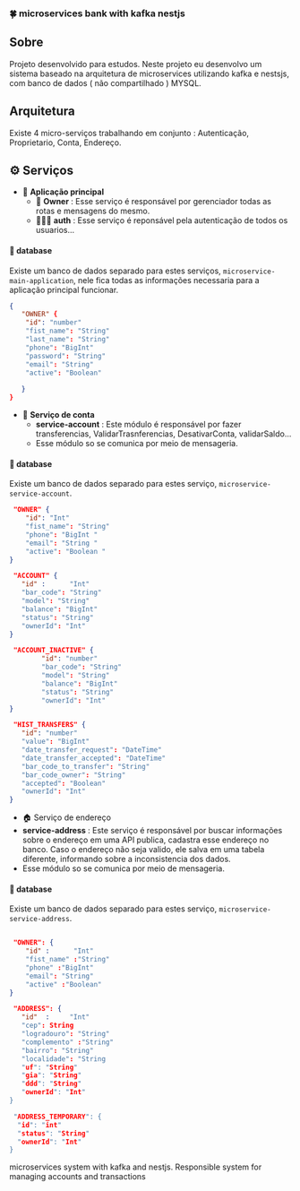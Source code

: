 ### 🍀 microservices bank with kafka nestjs

## Sobre
Projeto desenvolvido para estudos. 
Neste projeto eu desenvolvo um sistema baseado na arquitetura de microservices utilizando kafka e nestsjs, com banco de dados ( não compartilhado ) MYSQL. 


## Arquitetura 
Existe 4 micro-serviços trabalhando em conjunto : Autenticação, Proprietario, Conta, Endereço.

## ⚙ Serviços  

- 🎈 **Aplicação principal**
  - 👤 **Owner** : Esse serviço é responsável por gerenciador todas as rotas e mensagens do mesmo.
  - 👮🏼‍♀️ **auth** : Esse serviço é reponsável pela autenticação de todos os usuarios...

#### 🎲 database 
Existe um banco de dados separado para estes serviços, `microservice-main-application`, nele fica todas as informações necessaria para a aplicação 
principal funcionar.
```json
{
   "OWNER" {
    "id": "number"
    "fist_name": "String"
    "last_name": "String"
    "phone": "BigInt"
    "password": "String"
    "email": "String"
    "active": "Boolean"
   
   }
}
```


- 💸 **Serviço de conta** 
  -  **service-account** : Este módulo é responsável por fazer transferencias, ValidarTrasnferencias, DesativarConta, validarSaldo...
  -  Esse módulo so se comunica por meio de mensageria.
#### 🎲 database 
Existe um banco de dados separado para estes serviço, `microservice-service-account`. 
```json
 "OWNER" {
    "id": "Int"    
    "fist_name": "String"
    "phone": "BigInt "
    "email": "String "
    "active": "Boolean "
}

 "ACCOUNT" {
   "id" :      "Int"     
   "bar_code": "String"
   "model": "String"
   "balance": "BigInt"
   "status": "String" 
   "ownerId": "Int"
}

 "ACCOUNT_INACTIVE" {
        "id": "number"
        "bar_code": "String"
        "model": "String"
        "balance": "BigInt"
        "status": "String" 
        "ownerId": "Int"
}

 "HIST_TRANSFERS" {
   "id": "number"  
   "value": "BigInt"
   "date_transfer_request": "DateTime" 
   "date_transfer_accepted": "DateTime" 
   "bar_code_to_transfer": "String"
   "bar_code_owner": "String"
   "accepted": "Boolean" 
   "ownerId": "Int"
}
```
- 🏠 Serviço de endereço 
- **service-address** : Este serviço é responsável por buscar informações sobre o endereço em uma API publica, cadastra esse endereço no banco.
Caso o endereço não seja valido, ele salva em uma tabela diferente, informando sobre a inconsistencia dos dados.
-  Esse módulo so se comunica por meio de mensageria.
#### 🎲 database 
Existe um banco de dados separado para estes serviço, `microservice-service-address`. 
```json

 "OWNER": {
    "id" :      "Int"     
    "fist_name" :"String"
    "phone" :"BigInt" 
    "email": "String"
    "active" :"Boolean" 
}

 "ADDRESS": {
   "id"  :     "Int"     
   "cep": String
   "logradouro": "String"
   "complemento" :"String"
   "bairro": "String"
   "localidade": "String
   "uf": "String"
   "gia": "String"
   "ddd": "String"
   "ownerId": "Int"
}

 "ADDRESS_TEMPORARY": {
  "id": "int"       
  "status": "String"
  "ownerId": "Int"
}

```

microservices system with kafka and nestjs. Responsible system for managing accounts and transactions
